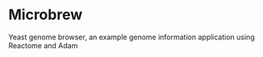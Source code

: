 # Microbrew

Yeast genome browser, an example genome information application using Reactome and Adam
